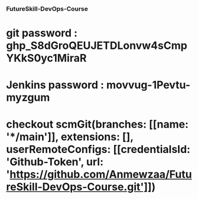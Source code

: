 ### FutureSkill-DevOps-Course

# git password : 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

# Jenkins password : movvug-1Pevtu-myzgum

# checkout scmGit(branches: [[name: '*/main']], extensions: [], userRemoteConfigs: [[credentialsId: 'Github-Token', url: 'https://github.com/Anmewzaa/FutureSkill-DevOps-Course.git']])
